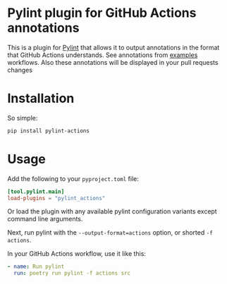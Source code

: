 # Pylint plugin for GitHub Actions annotations
This is a plugin for [Pylint](https://www.pylint.org/) that allows it to output annotations 
in the format that GitHub Actions understands. 
See annotations from [examples](https://github.com/skhomuti/pylint-actions/actions/workflows/example.yml) workflows.
Also these annotations will be displayed in your pull requests changes

# Installation
So simple:
```bash
pip install pylint-actions
```

# Usage
Add the following to your `pyproject.toml` file:
```toml
[tool.pylint.main]
load-plugins = "pylint_actions"
```
Or load the plugin with any available pylint configuration variants except command line arguments.

Next, run pylint with the `--output-format=actions` option, or shorted `-f actions`.

In your GitHub Actions workflow, use it like this:
```yaml
- name: Run pylint
  run: poetry run pylint -f actions src
```